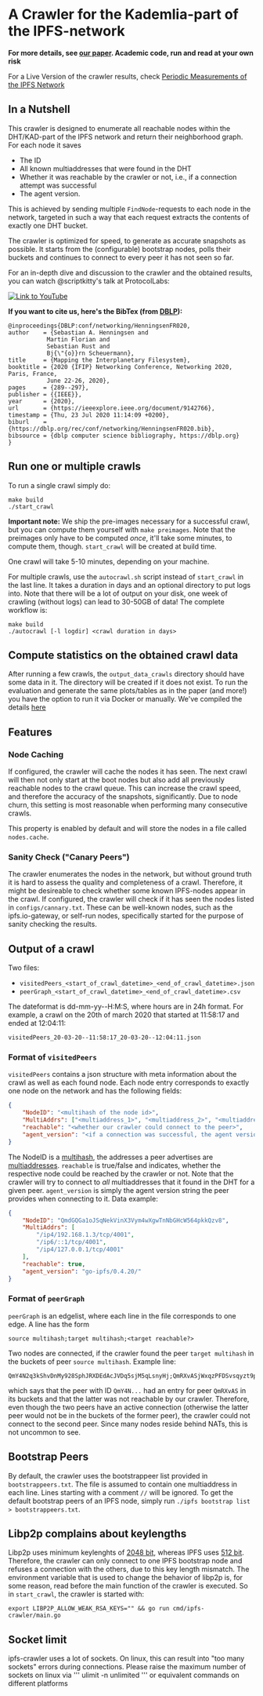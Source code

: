 # A Crawler for the Kademlia-part of the IPFS-network

**For more details, see [our paper](https://arxiv.org/abs/2002.07747). Academic code, run and read at your own risk**

For a Live Version of the crawler results, check [Periodic Measurements of the IPFS Network](https://trudi.weizenbaum-institut.de/ipfs_analysis.html)

## In a Nutshell

This crawler is designed to enumerate all reachable nodes within the DHT/KAD-part of the IPFS network and return their neighborhood graph.
For each node it saves
* The ID
* All known multiaddresses that were found in the DHT
* Whether it was reachable by the crawler or not, i.e., if a connection attempt was successful
* The agent version.

This is achieved by sending multiple ```FindNode```-requests to each node in the network, targeted in such a way that each request extracts the contents of exactly one DHT bucket.

The crawler is optimized for speed, to generate as accurate snapshots as possible.
It starts from the (configurable) bootstrap nodes, polls their buckets and continues to connect to every peer it has not seen so far.

For an in-depth dive and discussion to the crawler and the obtained results, you can watch @scriptkitty's talk at ProtocolLabs:

[![Link to YouTube](https://img.youtube.com/vi/jQI37Y25jwk/1.jpg)](https://www.youtube.com/watch?v=jQI37Y25jwk)

**If you want to cite us, here's the BibTex (from [DBLP](https://dblp.uni-trier.de/rec/conf/networking/HenningsenFR020.html?view=bibtex&param=1)):**

	@inproceedings{DBLP:conf/networking/HenningsenFR020,
  	author    = {Sebastian A. Henningsen and
               Martin Florian and
               Sebastian Rust and
               Bj{\"{o}}rn Scheuermann},
  	title     = {Mapping the Interplanetary Filesystem},
  	booktitle = {2020 {IFIP} Networking Conference, Networking 2020, Paris, France,
               June 22-26, 2020},
  	pages     = {289--297},
  	publisher = {{IEEE}},
  	year      = {2020},
  	url       = {https://ieeexplore.ieee.org/document/9142766},
  	timestamp = {Thu, 23 Jul 2020 11:14:09 +0200},
  	biburl    = {https://dblp.org/rec/conf/networking/HenningsenFR020.bib},
  	bibsource = {dblp computer science bibliography, https://dblp.org}
	}

## Run one or multiple crawls

To run a single crawl simply do:

	make build
	./start_crawl

**Important note:** We ship the pre-images necessary for a successful crawl, but you can compute them yourself with ```make preimages```.
Note that the preimages only have to be computed *once*, it'll take some minutes, to compute them, though.
```start_crawl``` will be created at build time.

One crawl will take 5-10 minutes, depending on your machine.

For multiple crawls, use the `autocrawl.sh` script instead of `start_crawl` in the last line. It takes a duration in days and an optional directory to put logs into.
Note that there will be a lot of output on your disk, one week of crawling (without logs) can lead to 30-50GB of data!
The complete workflow is:

	make build
	./autocrawl [-l logdir] <crawl duration in days>

## Compute statistics on the obtained crawl data

After running a few crawls, the ```output_data_crawls``` directory should have some data in it. The directory will be created if it does not exist.
To run the evaluation and generate the same plots/tables as in the paper (and more!) you have the option to run it via Docker or manually.
We've compiled the details [here](https://github.com/scriptkitty/ipfs-crawler/blob/master/eval/README.md)

## Features

### Node Caching

If configured, the crawler will cache the nodes it has seen. The next crawl will then not only start at the boot nodes but also add all previously reachable nodes to the crawl queue. This can increase the crawl speed, and therefore the accuracy of the snapshots, significantly.
Due to node churn, this setting is most reasonable when performing many consecutive crawls.

This property is enabled by default and will store the nodes in a file called ```nodes.cache```.

### Sanity Check ("Canary Peers")

The crawler enumerates the nodes in the network, but without ground truth it is hard to assess the quality and completeness of a crawl.
Therefore, it might be desireable to check whether some known IPFS-nodes appear in the crawl.
If configured, the crawler will check if it has seen the nodes listed in ```configs/cannary.txt```. These can be well-known nodes, such as the ipfs.io-gateway, or self-run nodes, specifically started for the purpose of sanity checking the results.

## Output of a crawl

Two files:
* ```visitedPeers_<start_of_crawl_datetime>_<end_of_crawl_datetime>.json```
* ```peerGraph_<start_of_crawl_datetime>_<end_of_crawl_datetime>.csv```

The dateformat is dd-mm-yy--H:M:S, where hours are in 24h format. For example, a crawl on the 20th of march 2020 that started at 11:58:17 and ended at 12:04:11:

	visitedPeers_20-03-20--11:58:17_20-03-20--12:04:11.json

### Format of ```visitedPeers```

```visitedPeers``` contains a json structure with meta information about the crawl as well as each found node.
Each node entry corresponds to exactly one node on the network and has the following fields:
```json
{
	"NodeID": "<multihash of the node id>",
	"MultiAddrs": ["<multiaddress_1>", "<multiaddress_2>", "<multiaddress_n>"],
	"reachable": "<whether our crawler could connect to the peer>",
	"agent_version": "<if a connection was successful, the agent version string>"
}
```
The NodeID is a [multihash](https://github.com/multiformats/multihash), the addresses a peer advertises are [multiaddresses](https://github.com/multiformats/multiaddr).
```reachable``` is true/false and indicates, whether the respective node could be reached by the crawler or not. Note that the crawler will try to connect to *all* multiaddresses that it found in the DHT for a given peer.
```agent_version``` is simply the agent version string the peer provides when connecting to it.
Data example:
```json
{
	"NodeID": "QmdGQGa1oJSqNekVinX3Vym4wXgwTnNbGHcW564pkkQzv8",
	"MultiAddrs": [
		"/ip4/192.168.1.3/tcp/4001",
		"/ip6/::1/tcp/4001",
		"/ip4/127.0.0.1/tcp/4001"
	],
	"reachable": true,
	"agent_version": "go-ipfs/0.4.20/"
}
```

### Format of ```peerGraph```

```peerGraph``` is an edgelist, where each line in the file corresponds to one edge. A line has the form

	source multihash;target multihash;<target reachable?>

Two nodes are connected, if the crawler found the peer ```target multihash``` in the buckets of peer ```source multihash```.
Example line:

	QmY4N2q3kShvDnMy928SphJRXDEdAcJVDq5sjM5qLsnyHj;QmRXvASjWxqzPFDSvsqyzt9p6DyWNgZ8tVNqgNA4PTw1vk;false

which says that the peer with ID ```QmY4N...``` had an entry for peer ```QmRXvAS``` in its buckets and that the latter was not reachable by our crawler.
Therefore, even though the two peers have an active connection (otherwise the latter peer would not be in the buckets of the former peer), the crawler could not connect to the second peer.
Since many nodes reside behind NATs, this is not uncommon to see.

## Bootstrap Peers

By default, the crawler uses the bootstrappeer list provided in ```bootstrappeers.txt```. The file is assumed to contain one multiaddress in each line.
Lines starting with a comment ```//``` will be ignored.
To get the default bootstrap peers of an IPFS node, simply run ```./ipfs bootstrap list > bootstrappeers.txt```.


## Libp2p complains about keylengths

Libp2p uses minimum keylenghts of [2048 bit](https://github.com/libp2p/go-libp2p-core/blob/master/crypto/rsa_common.go), whereas IPFS uses [512 bit](https://github.com/ipfs/infra/issues/378).
Therefore, the crawler can only connect to one IPFS bootstrap node and refuses a connection with the others, due to this key length mismatch.
The environment variable that is used to change the behavior of libp2p is, for some reason, read before the main function of the crawler is executed. So in `start_crawl`, the crawler is started with:

```export LIBP2P_ALLOW_WEAK_RSA_KEYS="" && go run cmd/ipfs-crawler/main.go```

## Socket limit

ipfs-crawler uses a lot of sockets. On linux, this can result into "too many sockets" errors during connections. Please raise the maximum number of sockets on linux via ''' ulimit -n unlimited ''' or equivalent commands on different platforms
